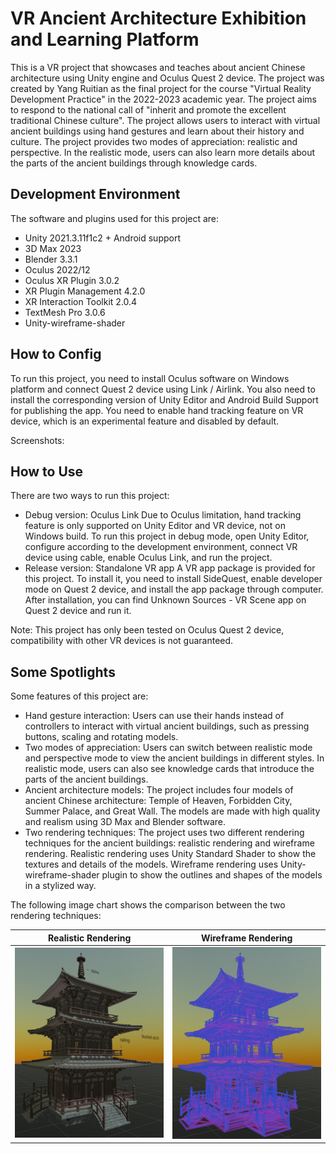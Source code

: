 # VR Ancient Architecture Exhibition and Learning Platform

This is a VR project that showcases and teaches about ancient Chinese architecture using Unity engine and Oculus Quest 2 device. The project was created by Yang Ruitian as the final project for the course "Virtual Reality Development Practice" in the 2022-2023 academic year. The project aims to respond to the national call of "inherit and promote the excellent traditional Chinese culture". The project allows users to interact with virtual ancient buildings using hand gestures and learn about their history and culture. The project provides two modes of appreciation: realistic and perspective. In the realistic mode, users can also learn more details about the parts of the ancient buildings through knowledge cards.

## Development Environment

The software and plugins used for this project are:

- Unity 2021.3.11f1c2 + Android support
- 3D Max 2023
- Blender 3.3.1
- Oculus 2022/12
- Oculus XR Plugin 3.0.2
- XR Plugin Management 4.2.0
- XR Interaction Toolkit 2.0.4
- TextMesh Pro 3.0.6
- Unity-wireframe-shader

## How to Config

To run this project, you need to install Oculus software on Windows platform and connect Quest 2 device using Link / Airlink. You also need to install the corresponding version of Unity Editor and Android Build Support for publishing the app. You need to enable hand tracking feature on VR device, which is an experimental feature and disabled by default.

Screenshots:

## How to Use

There are two ways to run this project:

- Debug version: Oculus Link
  Due to Oculus limitation, hand tracking feature is only supported on Unity Editor and VR device, not on Windows build. To run this project in debug mode, open Unity Editor, configure according to the development environment, connect VR device using cable, enable Oculus Link, and run the project.
- Release version: Standalone VR app
  A VR app package is provided for this project. To install it, you need to install SideQuest, enable developer mode on Quest 2 device, and install the app package through computer. After installation, you can find Unknown Sources - VR Scene app on Quest 2 device and run it.

Note: This project has only been tested on Oculus Quest 2 device, compatibility with other VR devices is not guaranteed.

## Some Spotlights
Some features of this project are:

- Hand gesture interaction: Users can use their hands instead of controllers to interact with virtual ancient buildings, such as pressing buttons, scaling and rotating models.
- Two modes of appreciation: Users can switch between realistic mode and perspective mode to view the ancient buildings in different styles. In realistic mode, users can also see knowledge cards that introduce the parts of the ancient buildings.
- Ancient architecture models: The project includes four models of ancient Chinese architecture: Temple of Heaven, Forbidden City, Summer Palace, and Great Wall. The models are made with high quality and realism using 3D Max and Blender software.
- Two rendering techniques: The project uses two different rendering techniques for the ancient buildings: realistic rendering and wireframe rendering. Realistic rendering uses Unity Standard Shader to show the textures and details of the models. Wireframe rendering uses Unity-wireframe-shader plugin to show the outlines and shapes of the models in a stylized way.

The following image chart shows the comparison between the two rendering techniques:

| Realistic Rendering                       | Wireframe Rendering                       |
| ----------------------------------------- | ----------------------------------------- |
| ![Realistic Rendering](img/realistic.png) | ![Wireframe Rendering](img/wireframe.png) |
